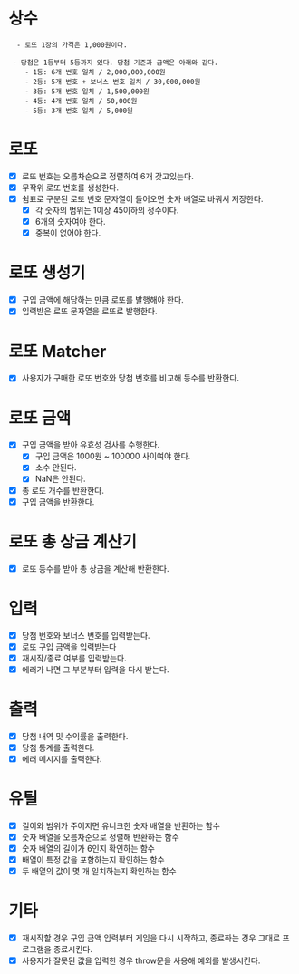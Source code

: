 # 상수

```
  - 로또 1장의 가격은 1,000원이다.
```

```
 - 당첨은 1등부터 5등까지 있다. 당첨 기준과 금액은 아래와 같다.
    - 1등: 6개 번호 일치 / 2,000,000,000원
    - 2등: 5개 번호 + 보너스 번호 일치 / 30,000,000원
    - 3등: 5개 번호 일치 / 1,500,000원
    - 4등: 4개 번호 일치 / 50,000원
    - 5등: 3개 번호 일치 / 5,000원
```

# 로또

- [x] 로또 번호는 오름차순으로 정렬하여 6개 갖고있는다.
- [x] 무작위 로또 번호를 생성한다.
- [x] 쉼표로 구분된 로또 번호 문자열이 들어오면 숫자 배열로 바꿔서 저장한다.
  - [x] 각 숫자의 범위는 1이상 45이하의 정수이다.
  - [x] 6개의 숫자여야 한다.
  - [x] 중복이 없어야 한다.

# 로또 생성기

- [x] 구입 금액에 해당하는 만큼 로또를 발행해야 한다.
- [x] 입력받은 로또 문자열을 로또로 발행한다.

# 로또 Matcher

- [x] 사용자가 구매한 로또 번호와 당첨 번호를 비교해 등수를 반환한다.

# 로또 금액

- [x] 구입 금액을 받아 유효성 검사를 수행한다.
  - [x] 구입 금액은 1000원 ~ 100000 사이여야 한다.
  - [x] 소수 안된다.
  - [x] NaN은 안된다.
- [x] 총 로또 개수를 반환한다.
- [x] 구입 금액을 반환한다.

# 로또 총 상금 계산기

- [x] 로또 등수를 받아 총 상금을 계산해 반환한다.

# 입력

- [x] 당첨 번호와 보너스 번호를 입력받는다.
- [x] 로또 구입 금액을 입력받는다
- [x] 재시작/종료 여부를 입력받는다.
- [x] 에러가 나면 그 부분부터 입력을 다시 받는다.

# 출력

- [x] 당첨 내역 및 수익률을 출력한다.
- [x] 당첨 통계를 출력한다.
- [x] 에러 메시지를 출력한다.

# 유틸

- [x] 길이와 범위가 주어지면 유니크한 숫자 배열을 반환하는 함수
- [x] 숫자 배열을 오름차순으로 정렬해 반환하는 함수
- [x] 숫자 배열의 길이가 6인지 확인하는 함수
- [x] 배열이 특정 값을 포함하는지 확인하는 함수
- [x] 두 배열의 값이 몇 개 일치하는지 확인하는 함수

# 기타

- [x] 재시작할 경우 구입 금액 입력부터 게임을 다시 시작하고, 종료하는 경우 그대로 프로그램을 종료시킨다.
- [x] 사용자가 잘못된 값을 입력한 경우 throw문을 사용해 예외를 발생시킨다.
